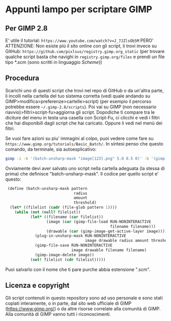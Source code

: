# Appunti lampo per scriptare GIMP
## Per GIMP 2.8
E' utile il tutorial: ``https://www.youtube.com/watch?v=J_7JZlsOb5M``
PERO' ATTENZIONE: Non esiste più il sito online con gli script, li trovi invece su GitHub: ``https://github.com/pixlsus/registry.gimp.org_static``
(per trovare qualche script basta che navighi in ``registry.gimp.org/files`` e prendi un file tipo *.scm (sono scritti in linguaggio _Scheme_))

## Procedura
Scarichi uno di questi script che trovi nel repo di GitHub o da un'altra parte,
li incolli nella cartella del tuo sistema corretta (vedi quale andando su GIMP>modifica>preferenze>cartelle>script) (per esempio il percorso potrebbe essere ``~/.gimp-2.8/scripts``). Poi vai su GIMP (non necessario riavvio)>filtri>script-fu>aggiorna gli script.
Dopodiche ti compare tra le diciture del menu in testa una casella con Script-Fu, ci clicchi e vedi i filtri che hai disponibili dagli script che hai caricato. Oppure li vedi nel menù dei filtri.

Se vuoi fare azioni su piu' immagini al colpo, puoi vedere come fare su ``https://www.gimp.org/tutorials/Basic_Batch/``.
In sintesi penso che questo comando, da terminale, sia autoesplicativo:

``` bash
gimp -i -b '(batch-unsharp-mask "image[123].png" 5.0 0.5 0)' -b '(gimp-quit 0)'
```

Ovviamente devi aver salvato uno script nella cartella adeguata (la stessa di prima) che definisce "batch-unsharp-mask".
Il codice per quello script e' questo:

``` scheme
 (define (batch-unsharp-mask pattern
                              radius
                              amount
                              threshold)
  (let* ((filelist (cadr (file-glob pattern 1))))
    (while (not (null? filelist))
           (let* ((filename (car filelist))
                  (image (car (gimp-file-load RUN-NONINTERACTIVE
                                              filename filename)))
                  (drawable (car (gimp-image-get-active-layer image))))
             (plug-in-unsharp-mask RUN-NONINTERACTIVE
                                   image drawable radius amount threshold)
             (gimp-file-save RUN-NONINTERACTIVE
                             image drawable filename filename)
             (gimp-image-delete image))
           (set! filelist (cdr filelist)))))
```

Puoi salvarlo con il nome che ti pare purche abbia estensione ".scm".

## Licenza e copyright
Gli script contenuti in questo repository sono ad uso personale e sono stati copiati interamente, o in parte, dal sito web ufficiale di GIMP (https://www.gimp.org/) o da altre risorse correlate alla comunità di GIMP. Alla comunità di GIMP vanno tutti i riconoscimenti.
